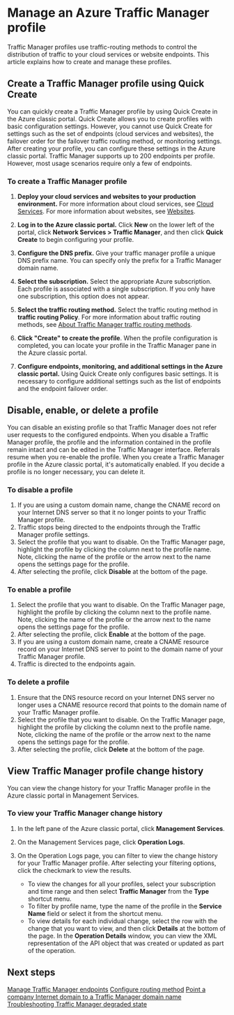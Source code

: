 <properties
    pageTitle="Manage Azure Traffic Manager profiles | Microsoft Azure"
    description="This article helps you create, disable, enable, delete, and view the history of a Azure Traffic Manager profile."
    services="traffic-manager"
    documentationCenter=""
    authors="sdwheeler"
    manager="carmonm"
    editor=""
/>
<tags
    ms.service="traffic-manager"
    ms.devlang="na"
    ms.topic="hero-article"
    ms.tgt_pltfrm="na"
    ms.workload="infrastructure-services"
    ms.date="10/11/2016"
    ms.author="sewhee"
/>

# Manage an Azure Traffic Manager profile

Traffic Manager profiles use traffic-routing methods to control the distribution of traffic to your cloud services or website endpoints. This article explains how to create and manage these profiles.

## Create a Traffic Manager profile using Quick Create

You can quickly create a Traffic Manager profile by using Quick Create in the Azure classic portal. Quick Create allows you to create profiles with basic configuration settings. However, you cannot use Quick Create for settings such as the set of endpoints (cloud services and websites), the failover order for the failover traffic routing method, or monitoring settings. After creating your profile, you can configure these settings in the Azure classic portal. Traffic Manager supports up to 200 endpoints per profile. However, most usage scenarios require only a few of endpoints.

### To create a Traffic Manager profile

1. **Deploy your cloud services and websites to your production environment.** For more information about cloud services, see [Cloud Services](http://go.microsoft.com/fwlink/p/?LinkId=314074). For more information about websites, see [Websites](http://go.microsoft.com/fwlink/p/?LinkId=393327).

2. **Log in to the Azure classic portal.** Click **New** on the lower left of the portal, click **Network Services > Traffic Manager**, and then click **Quick Create** to begin configuring your profile.
3. **Configure the DNS prefix.** Give your traffic manager profile a unique DNS prefix name. You can specify only the prefix for a Traffic Manager domain name.
4. **Select the subscription.** Select the appropriate Azure subscription. Each profile is associated with a single subscription. If you only have one subscription, this option does not appear.
5. **Select the traffic routing method.** Select the traffic routing method in **traffic routing Policy**. For more information about traffic routing methods, see [About Traffic Manager traffic routing methods](traffic-manager-routing-methods.md).
6. **Click "Create" to create the profile**. When the profile configuration is completed, you can locate your profile in the Traffic Manager pane in the Azure classic portal.
7. **Configure endpoints, monitoring, and additional settings in the Azure classic portal.** Using Quick Create only configures basic settings. It is necessary to configure additional settings such as the list of endpoints and the endpoint failover order.


## Disable, enable, or delete a profile

You can disable an existing profile so that Traffic Manager does not refer user requests to the configured endpoints. When you disable a Traffic Manager profile, the profile and the information contained in the profile remain intact and can be edited in the Traffic Manager interface.  Referrals resume when you re-enable the profile. When you create a Traffic Manager profile in the Azure classic portal, it's automatically enabled. If you decide a profile is no longer necessary, you can delete it.

### To disable a profile

1. If you are using a custom domain name, change the CNAME record on your Internet DNS server so that it no longer points to your Traffic Manager profile.
2. Traffic stops being directed to the endpoints through the Traffic Manager profile settings.
3. Select the profile that you want to disable. On the Traffic Manager page, highlight the profile by clicking the column next to the profile name. Note, clicking the name of the profile or the arrow next to the name opens the settings page for the profile.
4. After selecting the profile, click **Disable** at the bottom of the page.

### To enable a profile

1. Select the profile that you want to disable. On the Traffic Manager page, highlight the profile by clicking the column next to the profile name. Note, clicking the name of the profile or the arrow next to the name opens the settings page for the profile.
2. After selecting the profile, click **Enable** at the bottom of the page.
3. If you are using a custom domain name, create a CNAME resource record on your Internet DNS server to point to the domain name of your Traffic Manager profile.
4. Traffic is directed to the endpoints again.

### To delete a profile

1. Ensure that the DNS resource record on your Internet DNS server no longer uses a CNAME resource record that points to the domain name of your Traffic Manager profile.
2. Select the profile that you want to disable. On the Traffic Manager page, highlight the profile by clicking the column next to the profile name. Note, clicking the name of the profile or the arrow next to the name opens the settings page for the profile.
3. After selecting the profile, click **Delete** at the bottom of the page.

## View Traffic Manager profile change history

You can view the change history for your Traffic Manager profile in the Azure classic portal in Management Services.

### To view your Traffic Manager change history

1. In the left pane of the Azure classic portal, click **Management Services**.
2. On the Management Services page, click **Operation Logs**.
3. On the Operation Logs page, you can filter to view the change history for your Traffic Manager profile. After selecting your filtering options, click the checkmark to view the results.

   - To view the changes for all your profiles, select your subscription and time range and then select **Traffic Manager** from the **Type** shortcut menu.
   - To filter by profile name, type the name of the profile in the **Service Name** field or select it from the shortcut menu.
   - To view details for each individual change, select the row with the change that you want to view, and then click **Details** at the bottom of the page. In the **Operation Details** window, you can view the XML representation of the API object that was created or updated as part of the operation.

## Next steps

[Manage Traffic Manager endpoints](traffic-manager-manage-endpoints.md)
[Configure routing method](traffic-manager-configure-routing-method.md)
[Point a company Internet domain to a Traffic Manager domain name](traffic-manager-point-internet-domain.md)
[Troubleshooting Traffic Manager degraded state](traffic-manager-troubleshooting-degraded.md)